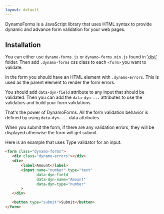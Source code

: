 ```yaml
---
layout: default
---
```


DynamoForms is a JavaScript library that uses HTML syntax to provide dynamic and advance form validation for your 
web pages. 

## Installation

You can either use `dynamo-forms.js` or `dynamo-forms.min.js` found in 
['dist'](https://github.com/sinaru/DynamoForms) folder. Then add `.dynamo-forms` css class to each `<form>` you want 
to validate. 

In the form you should have an HTML element with `.dynamo-errors`. This is used as the parent element to render the 
form errors.

You should add `data-dyn-field` attribute to any input that should be validated. Then you can add the `data-dyn-...` 
attributes to use the validators and build your form validations.

That's the power of DynamoForms. All the form validation behavior is defined by using `data-dyn-...` data attributes.

When you submit the form, if there are any validation errors, they will be displayed otherwise the form will get submit.

Here is an example that uses Type validator for an input.

```html
<form class="dynamo-forms">
   <div class="dynamo-errors"></div>
   <div>
       <label>Amount</label>
       <input name="number" type="text"
              data-dyn-field
              data-dyn-name="Amount"
              data-dyn-type="number"
       >
   </div>

   <button type="submit">Submit</button>
</form>
```
